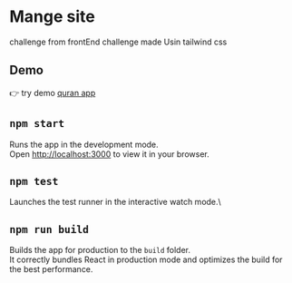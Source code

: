 # Mange site
challenge from frontEnd challenge made Usin tailwind css 

## Demo
:point_right: try demo [quran app](https://hosam8081.github.io/manage/)


## `npm start`

Runs the app in the development mode.\
Open [http://localhost:3000](http://localhost:3000) to view it in your browser.

## `npm test`
Launches the test runner in the interactive watch mode.\


## `npm run build`
Builds the app for production to the `build` folder.\
It correctly bundles React in production mode and optimizes the build for the best performance.


